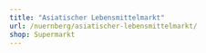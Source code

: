 ```yaml
---
title: "Asiatischer Lebensmittelmarkt"
url: /nuernberg/asiatischer-lebensmittelmarkt/
shop: Supermarkt
---
```

